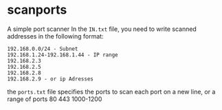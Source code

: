 # scanports
A simple port scanner
In the `IN.txt` file, you need to write scanned addresses in the following format:
```
192.168.0.0/24 - Subnet
192.168.1.24-192.168.1.44 - IP range
192.168.2.3
192.168.2.5
192.168.2.8
192.168.2.9 - or ip Adresses
```
the `ports.txt` file specifies the ports to scan each port on a new line, or a range of ports
80
443
1000-1200
